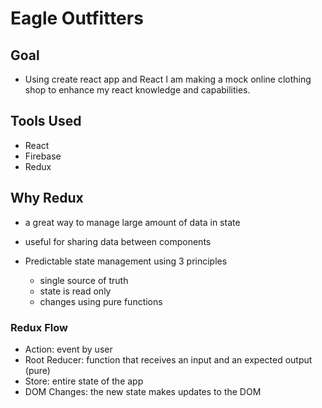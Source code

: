 # Eagle Outfitters

## Goal

- Using create react app and React I am making a mock online clothing shop to enhance my react knowledge and capabilities.

## Tools Used

- React
- Firebase
- Redux

## Why Redux

- a great way to manage large amount of data in state

- useful for sharing data between components

- Predictable state management using 3 principles
  - single source of truth
  - state is read only
  - changes using pure functions

### Redux Flow

- Action: event by user
- Root Reducer: function that receives an input and an expected output (pure)
- Store: entire state of the app
- DOM Changes: the new state makes updates to the DOM
